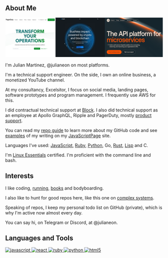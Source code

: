 
## About Me

![worplaces: pagerduty, ripple, apollographql](workplaces.png)

I'm Julian Martinez, @julianeon on most platforms.

I'm a technical support engineer. On the side, I own an online business, a monetized YouTube channel.

At my consultancy, Excelsitor, I focus on social media, landing pages, software prototypes and program management. I frequently use AWS for this.

I did contractual technical support at [Block](https://www.linkedin.com/in/julianeon/). I also did technical support as an employee at Apollo GraphQL, Ripple and PagerDuty, mostly [product support](product_support.md). 

You can read my [repo guide](repo_guide.md) to learn more about my GitHub code and see [examples](https://javascriptpage.com/react-svelte-pitch-deck-app-comparison) of my writing on my [JavaScriptPage](https://javascriptpage.com) site. 

Languages I've used: [JavaScript](repo_guide.md), [Ruby](https://github.com/julianeon/useful-ruby-scripts), [Python](https://github.com/julianeon/slackbot), Go, [Rust](https://github.com/julianeon/moodtracker/tree/main), [Lisp](https://gist.github.com/julianeon/11f71c1a860c292b1699a9f75a6c3e0e) and C.

I'm [Linux Essentials](https://www.lpi.org/our-certifications/exam-010-objectives) certified. I'm proficient with the command line and bash.

## Interests 

I like coding, [running](https://goldengaterunningclub.org/), [books](books.md) and bodyboarding.

I also like to hunt for good repos here, like this one on [complex systems](https://github.com/ByteByteGoHq/system-design-101).

Speaking of repos, I keep my personal todo list on GitHub (private), which is why I'm active now almost every day.

You can say hi, on Telegram or Discord, at @julianeon.

<h2 align="left">Languages and Tools</h2>
<p align="left">
<a href="https://developer.mozilla.org/en-US/docs/Web/JavaScript" target="_blank"> <img src="https://img.shields.io/badge/JavaScript-323330?style=for-the-badge&logo=javascript&logoColor=F7DF1Eg" alt="javascript" </a>
<a href="https://reactjs.org/" target="_blank"> <img src="https://img.shields.io/badge/react-%2320232a.svg?style=for-the-badge&logo=react&logoColor=%2361DAFB" alt="react" </a>
<a href="https://www.ruby-lang.org/en/" target="_blank"> <img src="https://img.shields.io/badge/Ruby-CC342D?style=for-the-badge&logo=ruby&logoColor=white" alt="ruby" /> </a>
<a href="https://www.python.org/" target="_blank"> <img src="https://img.shields.io/badge/Python-3776AB?style=for-the-badge&logo=python&logoColor=white" alt="python" /> </a>
<a href="https://www.w3.org/html/" target="_blank"> <img src="https://img.shields.io/badge/HTML5-E34F26?style=for-the-badge&logo=html5&logoColor=white" alt="html5" /> </a>
